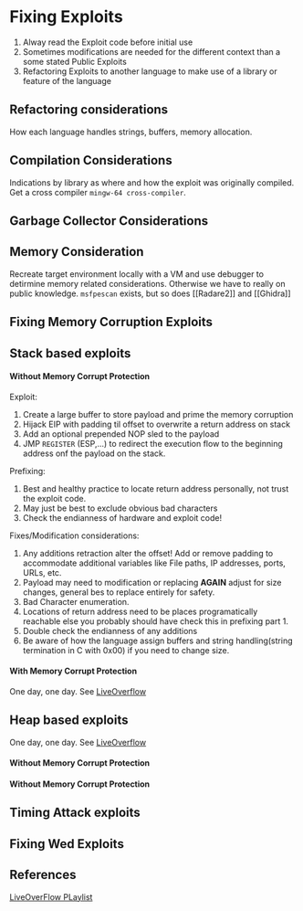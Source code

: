 # Fixing Exploits
1. Alway read the Exploit code before initial use
2. Sometimes modifications are needed for the different context than a some stated Public Exploits
3. Refactoring Exploits to another language to make use of a library or feature of the language 

## Refactoring considerations
How each language handles strings, buffers, memory allocation.

## Compilation Considerations
Indications by library as where and how the exploit was originally compiled.
Get a cross compiler `mingw-64 cross-compiler`.

## Garbage Collector Considerations

## Memory Consideration
Recreate target environment locally with a VM and use  debugger to detirmine memory related considerations. Otherwise we have to really on public knowledge. `msfpescan` exists, but so does [[Radare2]] and [[Ghidra]]

## Fixing Memory Corruption Exploits

## Stack based exploits

#### Without  Memory Corrupt Protection
Exploit:
1. Create a large buffer to store payload and prime the memory corruption
2. Hijack EIP with padding til offset to overwrite a return address on stack
3. Add an optional prepended NOP sled to the payload
4. JMP `REGISTER` (ESP,...) to redirect the execution flow to the beginning address onf the payload on the stack.

Prefixing:
1. Best and healthy practice to locate return address personally, not trust the exploit code.
2. May just be best to exclude obvious bad characters
3. Check the endianness of hardware and exploit code!

Fixes/Modification considerations:
1. Any additions retraction alter the offset! Add or remove padding to accommodate additional variables like File paths, IP addresses, ports, URLs, etc.
2. Payload may need to modification or replacing **AGAIN** adjust for size changes, general bes to replace entirely for safety.
3. Bad Character enumeration.
4. Locations of return address need to be places programatically reachable else you probably should have check this in prefixing part 1.
5. Double check the endianness of any additions
6. Be aware of how the language assign buffers  and string handling(string termination in C with 0x00) if you need to change size.

#### With  Memory Corrupt Protection
One day, one day. See [LiveOverflow](https://www.youtube.com/playlist?list=PLhixgUqwRTjxglIswKp9mpkfPNfHkzyeN)


## Heap based exploits
One day, one day. See [LiveOverflow](https://www.youtube.com/playlist?list=PLhixgUqwRTjxglIswKp9mpkfPNfHkzyeN)
#### Without  Memory Corrupt Protection

#### Without  Memory Corrupt Protection


## Timing Attack exploits


##  Fixing Wed Exploits 




## References
[LiveOverFlow PLaylist](https://www.youtube.com/playlist?list=PLhixgUqwRTjxglIswKp9mpkfPNfHkzyeN)
